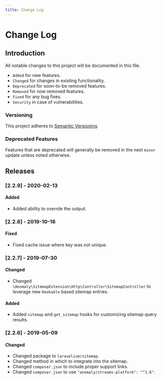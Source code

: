 ```yaml
---
title: Change Log
---
```


# Change Log

<div class="documentation__toc"></div>

## Introduction

All notable changes to this project will be documented in this file.

- `Added` for new features.
- `Changed` for changes in existing functionality.
- `Deprecated` for soon-to-be removed features.
- `Removed` for now removed features.
- `Fixed` for any bug fixes.
- `Security` in case of vulnerabilities.

### Versioning

This project adheres to [Semantic Versioning](https://semver.org/spec/v2.0.0.html).

### Deprecated Features

Features that are deprecated will generally be removed in the next `minor` update unless noted otherwise.

## Releases

### [2.2.9] - 2020-02-13
#### Added
- Added ability to overrde the output. 


### [2.2.8] - 2019-10-16
#### Fixed
- Fixed cache issue where key was not unique.


### [2.2.7] - 2019-07-30
#### Changed
- Changed `\Anomaly\SitemapExtension\Http\Controller\SitemapController` to leverage new `Hookable` based sitemap entries.

#### Added
- Added `sitemap` and `get_sitemap` hooks for customizing sitemap query results.


### [2.2.6] - 2019-05-09
#### Changed
- Changed package to `laravelium/sitemap`.
- Changed method in which to integrate into the sitemap.
- Changed `composer.json` to include proper support links.
- Changed `composer.json` to use `"anomaly/streams-platform": "^1.6"`.
